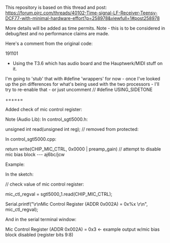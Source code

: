 This repository is based on this thread and post:
https://forum.pjrc.com/threads/40102-Time-signal-LF-Receiver-Teensy-DCF77-with-minimal-hardware-effort?p=258978&viewfull=1#post258978

More details will be added as time permits.
Note - this is to be considered in debug/test and no performance claims are made.

Here's a comment from the original code:

191101
- Using the T3.6 which has audio board and the Hauptwerk/MIDI
  stuff on it.

I'm going to 'stub' that with #define 'wrappers' for now - once I've looked
up the pin differences for what's being used with the two processors - I'll 
try to re-enable that - or just uncomment 
// #define USING_SIDETONE

+=+=+=

Added check of mic control register:

Note (Audio Lib):
In control_sgtl5000.h:

unsigned int read(unsigned int reg); // removed from protected:

In control_sgtl5000.cpp:

return write(CHIP_MIC_CTRL, 0x0000 | preamp_gain)                          // attempt to disable mic bias block --- aj6bc/jcw

Example:

In the sketch:

// check value of mic control register:

mic_ctl_regval = sgtl5000_1.read(CHIP_MIC_CTRL);

Serial.printf("\r\nMic Control Register (ADDR 0x002A) = 0x%x \r\n", mic_ctl_regval);

And in the serial terminal window:

Mic Control Register (ADDR 0x002A) = 0x3  <- example output w/mic bias block disabled (register bits 9:8)